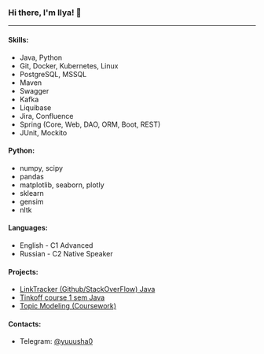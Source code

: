 ### Hi there, I'm Ilya! 👋
---
#### Skills:
- Java, Python
- Git, Docker, Kubernetes, Linux
- PostgreSQL, MSSQL
- Maven
- Swagger
- Kafka
- Liquibase
- Jira, Confluence
- Spring (Core, Web, DAO, ORM, Boot, REST)
- JUnit, Mockito

#### Python:
- numpy, scipy
- pandas
- matplotlib, seaborn, plotly
- sklearn
- gensim
- nltk

#### Languages:
- English - C1 Advanced
- Russian - C2 Native Speaker

#### Projects:
- [LinkTracker (Github/StackOverFlow) Java](https://github.com/yuuusha/java-course-2023-backend)
- [Tinkoff course 1 sem Java](https://github.com/yuuusha/java-course-2023)
- [Topic Modeling (Coursework)](https://github.com/yuuusha/topic-modeling)

#### Contacts:
- Telegram: [@yuuusha0](https://t.me/yuuusha0)
<!--
**AndrewSalygin/AndrewSalygin** is a ✨ _special_ ✨ repository because its `README.md` (this file) appears on your GitHub profile.

Here are some ideas to get you started:

- 🔭 I’m currently working on ...
 ...
- 👯 I’m looking to collaborate on ...
- 🤔 I’m looking for help with ...
- 💬 Ask me about ...
- 📫 How to reach me: ...
- 😄 Pronouns: ...
- ⚡ Fun fact: ...
-->
